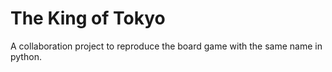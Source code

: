 # The King of Tokyo
 A collaboration project to reproduce the board game with the same name in python.
